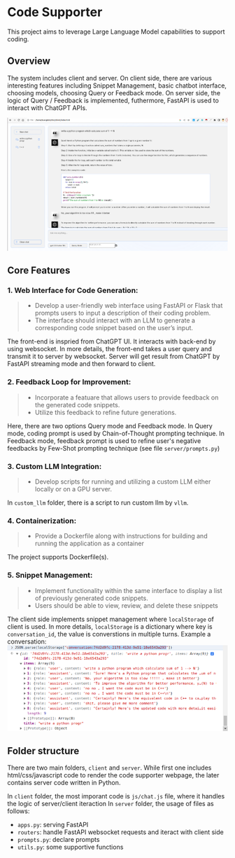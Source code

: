 # Code Supporter

This project aims to leverage Large Language Model capabilities to support coding.

## Overview
The system includes client and server. On client side, there are various interesting features including Snippet Management, basic chatbot interface, choosing models, choosing Query or Feedback mode. On server side, the logic of Query / Feedback is implemented, futhermore, FastAPI is used to interact with ChatGPT APIs.

![alt text](image/image.png)


## Core Features
### 1. Web Interface for Code Generation:
> - Develop a user-friendly web interface using FastAPI or Flask that prompts users to input a description of their coding problem.
> - The interface should interact with an LLM to generate a corresponding code snippet based on the user’s input.

The front-end is inspried from ChatGPT UI. It interacts with back-end by using websocket. In more details, the front-end takes a user query and transmit it to server by websocket. Server will get result from ChatGPT by FastAPI streaming mode and then forward to client.

### 2. Feedback Loop for Improvement:
> - Incorporate a featuare that allows users to provide feedback on the generated code snippets.
> - Utilize this feedback to refine future generations.

Here, there are two options Query mode and Feedback mode. In Query mode, coding prompt is used by Chain-of-Thought prompting technique. In Feedback mode, feedback prompt is used to refine user's negative feedbacks by Few-Shot prompting technique (see file `server/prompts.py`)


### 3. Custom LLM Integration:
> - Develop scripts for running and utilizing a custom LLM either locally or on a GPU server.

In `custom_llm` folder, there is a script to run custom llm by `vllm`.

### 4. Containerization:
> - Provide a Dockerfile along with instructions for building and running the application as a container

The project supports Dockerfile(s).

### 5. Snippet Management:
> - Implement functionality within the same interface to display a list of previously generated code snippets.
> - Users should be able to view, review, and delete these snippets

The client side implements snippet management where `localStorage` of client is used.
In more details, `localStorage` is a dictionary where key is `conversation_id`, the value is converstions in multiple turns.
Example a conversation:
![alt text](image/conversation.png)



## Folder structure
There are two main folders, `client` and `server`. While first one includes html/css/javascript code to render the code supporter webpage, the later contains server code written in Python.

In `client` folder, the most imporant code is `js/chat.js` file, where it handles the logic of server/client iteraction
In `server` folder, the usage of files as follows:
- `apps.py`: serving FastAPI
- `routers`: handle FastAPI websocket requests and iteract with client side
- `prompts.py`: declare prompts
- `utils.py`: some supportive functions




